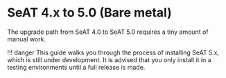 # SeAT 4.x to 5.0 (Bare metal)

The upgrade path from SeAT 4.0 to SeAT 5.0 requires a tiny amount of manual work.

!!! danger
    This guide walks you through the process of installing SeAT 5.x, which is still under development. It is advised that you only install it in a testing environments until a full release is made.
